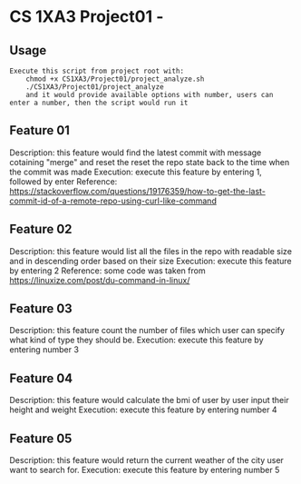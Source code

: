 #   CS 1XA3 Project01 - <guox54>

## Usage
    Execute this script from project root with:
        chmod +x CS1XA3/Project01/project_analyze.sh
        ./CS1XA3/Project01/project_analyze 
        and it would provide available options with number, users can enter a number, then the script would run it 



## Feature 01
Description: this feature  would find the latest commit with message cotaining "merge" and reset the reset the repo state back to the time when the commit was made
Execution: execute this feature by entering 1, followed by enter
Reference: https://stackoverflow.com/questions/19176359/how-to-get-the-last-commit-id-of-a-remote-repo-using-curl-like-command

## Feature 02
Description: this feature would list all the files in the repo with readable size and in descending order based on their size
Execution: execute this feature by entering 2
Reference: some code was taken from https://linuxize.com/post/du-command-in-linux/


## Feature 03
Description: this feature count the number of files which user can specify what kind of type they should be.
Execution: execute this feature by entering number 3


## Feature 04
Description: this feature would calculate the bmi of user by user input their height and weight
Execution: execute this feature by entering number 4


## Feature 05
Description: this feature would return the current weather of the city user want to search for.
Execution: execute this feature by entering number 5



